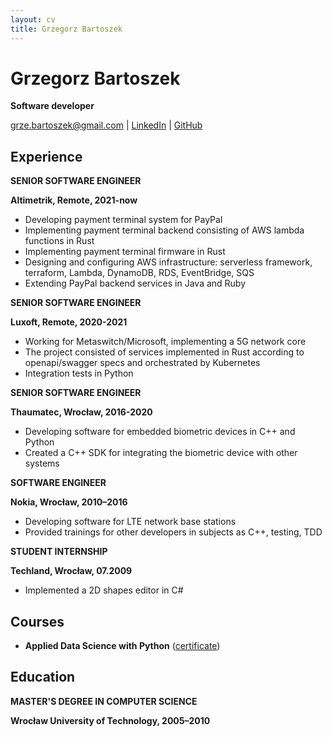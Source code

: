 ```yaml
---
layout: cv
title: Grzegorz Bartoszek
---
```

# Grzegorz Bartoszek

**Software developer**

<div id="webaddress">
<a href="grze.bartoszek@gmail.com">grze.bartoszek@gmail.com</a>
| <a href="https://www.linkedin.com/in/grzegorz-bartoszek-3b526952/">LinkedIn</a>
| <a href="https://github.com/g-bartoszek">GitHub</a>
</div>


## Experience

**SENIOR SOFTWARE ENGINEER**

**Altimetrik, Remote, 2021-now**
* Developing payment terminal system for PayPal
* Implementing payment terminal backend consisting of AWS lambda functions in Rust
* Implementing payment terminal firmware in Rust
* Designing and configuring AWS infrastructure: serverless framework, terraform, Lambda, DynamoDB, RDS, EventBridge, SQS
* Extending PayPal backend services in Java and Ruby

**SENIOR SOFTWARE ENGINEER**

**Luxoft, Remote, 2020-2021**
* Working for Metaswitch/Microsoft, implementing a 5G network core
* The project consisted of services implemented in Rust according to openapi/swagger specs and orchestrated by Kubernetes
* Integration tests in Python

**SENIOR SOFTWARE ENGINEER**

**Thaumatec, Wrocław, 2016-2020**
* Developing software for embedded biometric devices in C++ and Python
* Created a C++ SDK for integrating the biometric device with other systems

**SOFTWARE ENGINEER**

**Nokia, Wrocław, 2010–2016**
* Developing software for LTE network base stations
* Provided trainings for other developers in subjects as C++, testing, TDD

**STUDENT INTERNSHIP**

**Techland, Wrocław, 07.2009**
* Implemented a 2D shapes editor in C#

## Courses
* **Applied Data Science with Python** ([certificate](https://www.coursera.org/account/accomplishments/specialization/certificate/W7YXMPCLD4P4))

## Education

**MASTER'S DEGREE IN COMPUTER SCIENCE**

**Wrocław University of Technology, 2005–2010**

<!-- ### Footer

Last updated: OCT 2024 -->


